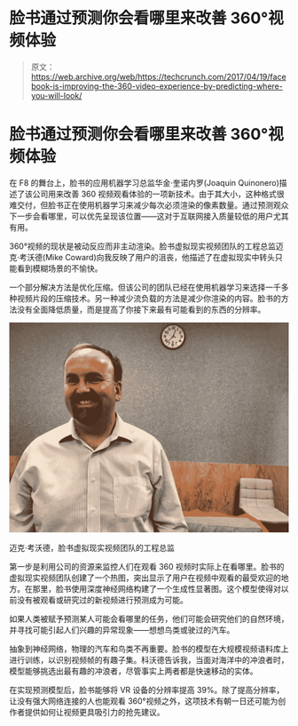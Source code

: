 # 脸书通过预测你会看哪里来改善 360°视频体验 

> 原文：<https://web.archive.org/web/https://techcrunch.com/2017/04/19/facebook-is-improving-the-360-video-experience-by-predicting-where-you-will-look/>

# 脸书通过预测你会看哪里来改善 360°视频体验

在 F8 的舞台上，脸书的应用机器学习总监华金·奎诺内罗(Joaquin Quinonero)描述了该公司用来改善 360 视频观看体验的一项新技术。由于其大小，这种格式很难交付，但脸书正在使用机器学习来减少每次必须渲染的像素数量。通过预测观众下一步会看哪里，可以优先呈现该位置——这对于互联网接入质量较低的用户尤其有用。

360°视频的现状是被动反应而非主动渲染。脸书虚拟现实视频团队的工程总监迈克·考沃德(Mike Coward)向我反映了用户的沮丧，他描述了在虚拟现实中转头只能看到模糊场景的不愉快。

一个部分解决方法是优化压缩。但该公司的团队已经在使用机器学习来选择一千多种视频片段的压缩技术。另一种减少流负载的方法是减少你渲染的内容。脸书的方法没有全面降低质量，而是提高了你接下来最有可能看到的东西的分辨率。

![](img/5be265cc24dd6f3a015e5ee09dc5b3c5.png)

迈克·考沃德，脸书虚拟现实视频团队的工程总监

第一步是利用公司的资源来监控人们在观看 360 视频时实际上在看哪里。脸书的虚拟现实视频团队创建了一个热图，突出显示了用户在视频中观看的最受欢迎的地方。在那里，脸书使用深度神经网络构建了一个生成性显著图。这个模型使得对以前没有被观看或研究过的新视频进行预测成为可能。

如果人类被赋予预测某人可能会看哪里的任务，他们可能会研究他们的自然环境，并寻找可能引起人们兴趣的异常现象——想想鸟类或驶过的汽车。

抽象到神经网络，物理的汽车和鸟类不再重要。脸书的模型在大规模视频语料库上进行训练，以识别视频帧的有趣子集。科沃德告诉我，当面对海洋中的冲浪者时，模型能够挑选出最有趣的冲浪者，尽管事实上两者都是快速移动的实体。

在实现预测模型后，脸书能够将 VR 设备的分辨率提高 39%。除了提高分辨率，让没有强大网络连接的人也能观看 360°视频之外，这项技术有朝一日还可能为创作者提供如何让视频更具吸引力的抢先建议。